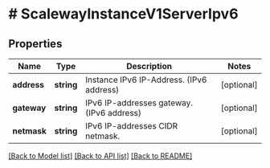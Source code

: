 # # ScalewayInstanceV1ServerIpv6

## Properties

Name | Type | Description | Notes
------------ | ------------- | ------------- | -------------
**address** | **string** | Instance IPv6 IP-Address. (IPv6 address) | [optional]
**gateway** | **string** | IPv6 IP-addresses gateway. (IPv6 address) | [optional]
**netmask** | **string** | IPv6 IP-addresses CIDR netmask. | [optional]

[[Back to Model list]](../../README.md#models) [[Back to API list]](../../README.md#endpoints) [[Back to README]](../../README.md)
